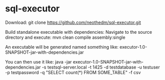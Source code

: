 # sql-executor

Download:
git clone https://github.com/neothedm/sql-executor.git

Build standalone executable with dependencies:
Navigate to the source directory and execute: mvn clean compile assembly:single

An executable will be generated named something like: executor-1.0-SNAPSHOT-jar-with-dependencies.jar

You can then use it like:
java -jar executor-1.0-SNAPSHOT-jar-with-dependencies.jar -s testsql-server.local -t 1425 -d testdatabase -u testuser -p testpassword -q "SELECT count(*) FROM SOME_TABLE" -f csv
